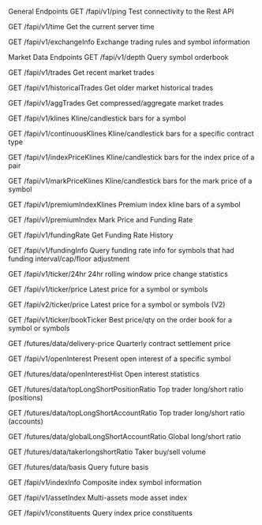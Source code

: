 General Endpoints
GET /fapi/v1/ping
Test connectivity to the Rest API

GET /fapi/v1/time
Get the current server time

GET /fapi/v1/exchangeInfo
Exchange trading rules and symbol information

Market Data Endpoints
GET /fapi/v1/depth
Query symbol orderbook

GET /fapi/v1/trades
Get recent market trades

GET /fapi/v1/historicalTrades
Get older market historical trades

GET /fapi/v1/aggTrades
Get compressed/aggregate market trades

GET /fapi/v1/klines
Kline/candlestick bars for a symbol

GET /fapi/v1/continuousKlines
Kline/candlestick bars for a specific contract type

GET /fapi/v1/indexPriceKlines
Kline/candlestick bars for the index price of a pair

GET /fapi/v1/markPriceKlines
Kline/candlestick bars for the mark price of a symbol

GET /fapi/v1/premiumIndexKlines
Premium index kline bars of a symbol

GET /fapi/v1/premiumIndex
Mark Price and Funding Rate

GET /fapi/v1/fundingRate
Get Funding Rate History

GET /fapi/v1/fundingInfo
Query funding rate info for symbols that had funding interval/cap/floor adjustment

GET /fapi/v1/ticker/24hr
24hr rolling window price change statistics

GET /fapi/v1/ticker/price
Latest price for a symbol or symbols

GET /fapi/v2/ticker/price
Latest price for a symbol or symbols (V2)

GET /fapi/v1/ticker/bookTicker
Best price/qty on the order book for a symbol or symbols

GET /futures/data/delivery-price
Quarterly contract settlement price

GET /fapi/v1/openInterest
Present open interest of a specific symbol

GET /futures/data/openInterestHist
Open interest statistics

GET /futures/data/topLongShortPositionRatio
Top trader long/short ratio (positions)

GET /futures/data/topLongShortAccountRatio
Top trader long/short ratio (accounts)

GET /futures/data/globalLongShortAccountRatio
Global long/short ratio

GET /futures/data/takerlongshortRatio
Taker buy/sell volume

GET /futures/data/basis
Query future basis

GET /fapi/v1/indexInfo
Composite index symbol information

GET /fapi/v1/assetIndex
Multi-assets mode asset index

GET /fapi/v1/constituents
Query index price constituents
